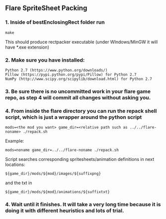 ## Flare SpriteSheet Packing

### 1. Inside of bestEnclosingRect folder run

    make

This should produce rectpacker executable (under WIndows/MinGW it will have *.exe extension)

### 2. Make sure you have installed:

    Python 2.7 (https://www.python.org/downloads/)
    Pillow (https://pypi.python.org/pypi/Pillow) for Python 2.7
    NumPy (http://www.scipy.org/scipylib/download.html) for Python 2.7

### 3. Be sure there is no uncommitted work in your flare game repo, as step 4 will commit all changes without asking you.

### 4. From inside the flare directory you can run the repack shell script, which is just a wrapper around the python script

    mods=<the mod you want> game_dir=<relative path such as ../../flare-noname> ./repack.sh

Example:

    mods=noname game_dir=../../flare-noname ./repack.sh

Script searches corresponding spritesheets/animation definitions in next locations:

    ${game_dir}/mods/${mod}/images/${suffixpng}

and the txt in

    ${game_dir}/mods/${mod}/animations/${suffixtxt}

### 4. Wait until it finishes. It will take a very long time because it is doing it with different heuristics and lots of trial.
